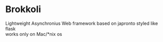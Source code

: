 # Brokkoli
Lightweight Asynchronius Web framework based on japronto styled like flask \
works only on Mac/*nix os

